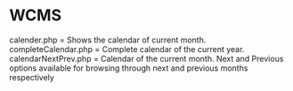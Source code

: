 # WCMS

calender.php = Shows the calendar of current month.
completeCalendar.php = Complete calendar of the current year.
calendarNextPrev.php = Calendar of the current month. Next and Previous options available for browsing through next and previous months respectively

